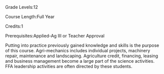 Grade Levels:12

Course Length:Full Year

Credits:1

Prerequisites:Applied-Ag III or Teacher Approval

Putting into practice previously gained knowledge and skills is the purpose of this course. Agri-mechanics includes individual projects, machinery repair, maintenance and landscaping. Agriculture credit, financing, leasing and business management become a large part of the science activities. FFA leadership activities are often directed by these students.